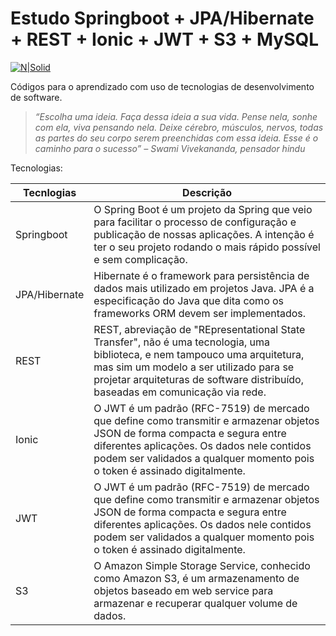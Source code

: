 # Estudo Springboot + JPA/Hibernate + REST + Ionic + JWT + S3 + MySQL

[![N|Solid](https://cldup.com/dTxpPi9lDf.thumb.png)](https://nodesource.com/products/nsolid)

Códigos para o aprendizado com uso de tecnologias de desenvolvimento de software. 

> *“Escolha uma ideia. Faça dessa ideia a sua vida. 
> Pense nela, sonhe com ela, viva pensando nela. 
> Deixe cérebro, músculos, nervos, todas as partes
> do seu corpo serem preenchidas com essa ideia. 
> Esse é o caminho para o sucesso” – Swami Vivekananda, pensador hindu*

Tecnologias:

| Tecnlogias | Descrição |
| ------ | ------ |
| Springboot | O Spring Boot é um projeto da Spring que veio para facilitar o processo de configuração e publicação de nossas aplicações. A intenção é ter o seu projeto rodando o mais rápido possível e sem complicação. |
| JPA/Hibernate | Hibernate é o framework para persistência de dados mais utilizado em projetos Java. JPA é a especificação do Java que dita como os frameworks ORM devem ser implementados. |
| REST | REST, abreviação de "REpresentational State Transfer", não é uma tecnologia, uma biblioteca, e nem tampouco uma arquitetura, mas sim um modelo a ser utilizado para se projetar arquiteturas de software distribuído, baseadas em comunicação via rede.|
| Ionic | O JWT é um padrão (RFC-7519) de mercado que define como transmitir e armazenar objetos JSON de forma compacta e segura entre diferentes aplicações. Os dados nele contidos podem ser validados a qualquer momento pois o token é assinado digitalmente. |
| JWT | O JWT é um padrão (RFC-7519) de mercado que define como transmitir e armazenar objetos JSON de forma compacta e segura entre diferentes aplicações. Os dados nele contidos podem ser validados a qualquer momento pois o token é assinado digitalmente. |
| S3 | O Amazon Simple Storage Service, conhecido como Amazon S3, é um armazenamento de objetos baseado em web service para armazenar e recuperar qualquer volume de dados. |  